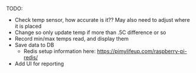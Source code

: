 TODO:

- Check temp sensor, how accurate is it?? May also need to adjust where it is placed
- Change so only update temp if more than .5C difference or so
- Record min/max temps read, and display them
- Save data to DB
  - Redis setup information here:  https://pimylifeup.com/raspberry-pi-redis/
- Add UI for reporting

